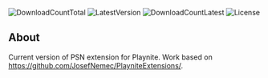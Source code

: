 ![DownloadCountTotal](https://img.shields.io/github/downloads/XenorPLxx/playnite-library-psn/total?label=total%20downloads&style=for-the-badge)
![LatestVersion](https://img.shields.io/github/v/tag/XenorPLxx/playnite-library-psn?label=Latest%20version&style=for-the-badge)
![DownloadCountLatest](https://img.shields.io/github/downloads/XenorPLxx/playnite-library-psn/latest/total?style=for-the-badge)
![License](https://img.shields.io/github/license/XenorPLxx/playnite-library-psn?style=for-the-badge)

## About

Current version of PSN extension for Playnite. Work based on https://github.com/JosefNemec/PlayniteExtensions/.
